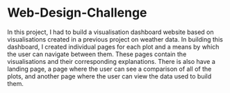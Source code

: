 # Web-Design-Challenge
In this project, I had to build a visualisation dashboard website based on visualisations created in a previous project on weather data. In building this dashboard, I created individual pages for each plot and a means by which the user can navigate between them. These pages contain the visualisations and their corresponding explanations. There is also have a landing page, a page where the user can see a comparison of all of the plots, and another page where the user can view the data used to build them.
